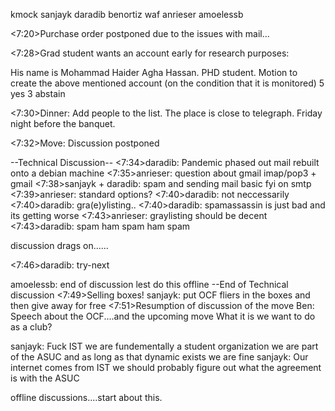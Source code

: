 kmock
sanjayk
daradib
benortiz
waf
anrieser
amoelessb

<7:20>Purchase order postponed due to the issues with mail...

<7:28>Grad student wants an account early for research purposes: 

His name is Mohammad Haider Agha Hassan. PHD student.
Motion to create the above mentioned account (on the condition that it is monitored) 
5 yes
3 abstain

<7:30>Dinner: 
Add people to the list. The place is close to telegraph. Friday night before the banquet.

<7:32>Move:
Discussion postponed

--Technical Discussion--
<7:34>daradib: Pandemic phased out mail rebuilt onto a debian machine
<7:35>anrieser: question about gmail imap/pop3 + gmail
<7:38>sanjayk + daradib: spam and sending mail basic fyi on smtp
<7:39>anrieser: standard options?
<7:40>daradib: not neccessarily
<7:40>daradib: gra(e)ylisting..
<7:40>daradib: spamassassin is just bad and its getting worse
<7:43>anrieser: graylisting should be decent
<7:43>daradib: spam ham spam ham spam

discussion drags on......

<7:46>daradib: try-next

amoelessb: end of discussion lest do this offline
--End of Technical discussion
<7:49>Selling boxes! sanjayk: put OCF fliers in the boxes and then give away for free
<7:51>Resumption of discussion of the move
Ben: Speech about the OCF....and the upcoming move
What it is we want to do as a club?

sanjayk: Fuck IST we are fundementally a student organization we are part of the ASUC and as long as that dynamic exists we are fine
sanjayk: Our internet comes from IST we should probably figure out what the agreement is with the ASUC

offline discussions....start about this.


